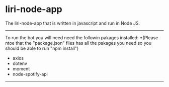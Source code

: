 # liri-node-app


The liri-node-app that is written in javascript and run in Node JS.  


***
To run the bot you will need need the followin pakages installed:
*(Please ntoe that the "package.json" files has all the pakages you need so you should be able to run "npm install")

- axios
- dotenv
- moment
- node-spotify-api

***

